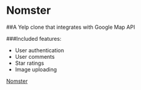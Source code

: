 # Nomster

##A Yelp clone that integrates with Google Map API

###Included features:
* User authentication
* User comments
* Star ratings
* Image uploading

[Nomster](https://nomster-dan-zuba.herokuapp.com/)

